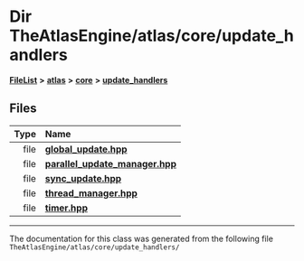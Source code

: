 

# Dir TheAtlasEngine/atlas/core/update\_handlers



[**FileList**](files.md) **>** [**atlas**](dir_1e6ffef027cfcf7ded3287660b505c9f.md) **>** [**core**](dir_ab5f97e7ae27ba905c508150b2df25d1.md) **>** [**update\_handlers**](dir_e4a875ec04a9822d1a20b5830cf2827b.md)












## Files

| Type | Name |
| ---: | :--- |
| file | [**global\_update.hpp**](global__update_8hpp.md) <br> |
| file | [**parallel\_update\_manager.hpp**](parallel__update__manager_8hpp.md) <br> |
| file | [**sync\_update.hpp**](sync__update_8hpp.md) <br> |
| file | [**thread\_manager.hpp**](thread__manager_8hpp.md) <br> |
| file | [**timer.hpp**](update__handlers_2timer_8hpp.md) <br> |



























































------------------------------
The documentation for this class was generated from the following file `TheAtlasEngine/atlas/core/update_handlers/`

